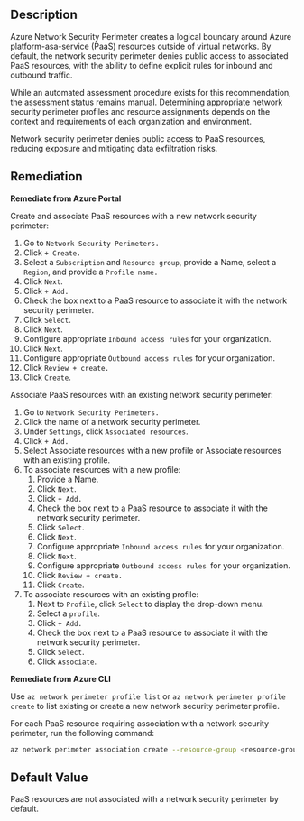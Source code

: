 ## Description

Azure Network Security Perimeter creates a logical boundary around Azure platform-asa-service (PaaS) resources outside of virtual networks. By default, the network security perimeter denies public access to associated PaaS resources, with the ability to define explicit rules for inbound and outbound traffic.

While an automated assessment procedure exists for this recommendation, the assessment status remains manual. Determining appropriate network security perimeter profiles and resource assignments depends on the context and requirements of each organization and environment.

Network security perimeter denies public access to PaaS resources, reducing exposure and mitigating data exfiltration risks.

## Remediation

**Remediate from Azure Portal**

Create and associate PaaS resources with a new network security perimeter:

1. Go to `Network Security Perimeters.`
2. Click `+ Create.`
3. Select a `Subscription` and `Resource group`, provide a Name, select a `Region`, and provide a `Profile name.`
4. Click `Next`.
5. Click `+ Add.`
6. Check the box next to a PaaS resource to associate it with the network security perimeter.
7. Click `Select`.
8. Click `Next`.
9. Configure appropriate `Inbound access rules` for your organization.
10. Click `Next`.
11. Configure appropriate `Outbound access rules` for your organization.
12. Click `Review + create.`
13. Click `Create`.

Associate PaaS resources with an existing network security perimeter:

1. Go to `Network Security Perimeters.`
2. Click the name of a network security perimeter.
3. Under `Settings`, click `Associated resources`.
4. Click `+ Add.`
5. Select Associate resources with a new profile or Associate resources with an existing profile.
6. To associate resources with a new profile:
      1. Provide a Name.
      2. Click `Next`.
      3. Click `+ Add.`
      4. Check the box next to a PaaS resource to associate it with the network security perimeter.
      5. Click `Select`.
      6. Click `Next`.
      7. Configure appropriate `Inbound access rules` for your organization.
      8. Click `Next`.
      9. Configure appropriate `Outbound access rules `for your organization.
      10. Click `Review + create.`
      11. Click `Create`.
7. To associate resources with an existing profile:
      1. Next to `Profile`, click `Select` to display the drop-down menu.
      2. Select a `profile`.
      3. Click `+ Add.`
      4. Check the box next to a PaaS resource to associate it with the network security perimeter.
      5. Click `Select`.
      6. Click `Associate`.

**Remediate from Azure CLI**

Use `az network perimeter profile list` or `az network perimeter profile create` to list existing or create a new network security perimeter profile.

For each PaaS resource requiring association with a network security perimeter, run the following command:

```bash
az network perimeter association create --resource-group <resource-group> --perimeter-name <network-security-perimeter> --association-name <association> --private-link-resource "{id:<paas-resource-id>}" --profile "{<profile-id>}"
```

## Default Value

PaaS resources are not associated with a network security perimeter by default.